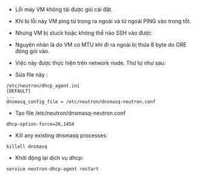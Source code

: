 
- Lỗi máy VM không tải được gói cài đặt.
- Khi bị lỗi này VM ping từ trong ra ngoài và từ ngoài PING vào trong tốt.
- Nhưng VM bị stuck hoặc không thể nào SSH vào được.
- Nguyên nhân là do VM có MTU khi đi ra ngoài bị thừa 8 byte do GRE đóng gói vào.

- Việc này được thực hiện trên network node.
Thứ tự như sau: 
- Sửa file này :
```
/etc/neutron/dhcp_agent.ini
[DEFAULT]
...
dnsmasq_config_file = /etc/neutron/dnsmasq-neutron.conf
```
- Tạo file /etc/neutron/dnsmasq-neutron.conf 
```
dhcp-option-force=26,1454
```
- Kill any existing dnsmasq processes:
```
killall dnsmasq
```
- Khởi động lại dịch vụ dhcp:

```
service neutron-dhcp-agent restart
```
